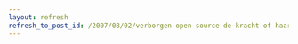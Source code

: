 ```yaml
---
layout: refresh
refresh_to_post_id: /2007/08/02/verborgen-open-source-de-kracht-of-haar-zwakte
---
```

